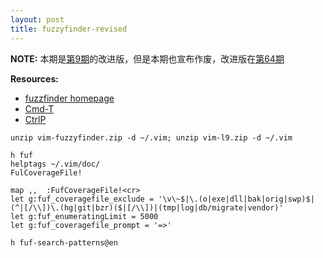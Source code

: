```yaml
---
layout: post
title: fuzzyfinder-revised
---
```

__NOTE:__ 本期是[第9期](http://happycasts.net/episodes/9)的改进版，但是本期也宣布作废，改进版在[第64期](http://happycasts.net/episodes/64)

__Resources:__

- [fuzzfinder homepage](http://www.vim.org/scripts/script.php?script_id=1984)
- [Cmd-T](https://wincent.com/products/command-t)
- [CtrlP](http://kien.github.com/ctrlp.vim/)

~~~
unzip vim-fuzzyfinder.zip -d ~/.vim; unzip vim-l9.zip -d ~/.vim
~~~

~~~
h fuf
helptags ~/.vim/doc/
FulCoverageFile!
~~~

~~~
map ,,  :FufCoverageFile!<cr>
let g:fuf_coveragefile_exclude = '\v\~$|\.(o|exe|dll|bak|orig|swp)$|(^|[/\\])\.(hg|git|bzr)($|[/\\])|(tmp|log|db/migrate|vendor)'
let g:fuf_enumeratingLimit = 5000
let g:fuf_coveragefile_prompt = '=>'
~~~

~~~
h fuf-search-patterns@en
~~~

